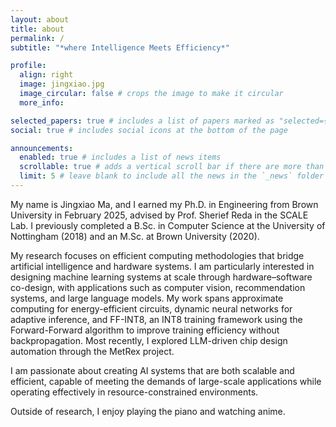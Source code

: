 ```yaml
---
layout: about
title: about
permalink: /
subtitle: "*where Intelligence Meets Efficiency*"

profile:
  align: right
  image: jingxiao.jpg
  image_circular: false # crops the image to make it circular
  more_info:

selected_papers: true # includes a list of papers marked as "selected={true}"
social: true # includes social icons at the bottom of the page

announcements:
  enabled: true # includes a list of news items
  scrollable: true # adds a vertical scroll bar if there are more than 3 news items
  limit: 5 # leave blank to include all the news in the `_news` folder
---
```


My name is Jingxiao Ma, and I earned my Ph.D. in Engineering from Brown University in February 2025, advised by Prof. Sherief Reda in the SCALE Lab. I previously completed a B.Sc. in Computer Science at the University of Nottingham (2018) and an M.Sc. at Brown University (2020).

My research focuses on efficient computing methodologies that bridge artificial intelligence and hardware systems. I am particularly interested in designing machine learning systems at scale through hardware–software co-design, with applications such as computer vision, recommendation systems, and large language models. My work spans approximate computing for energy-efficient circuits, dynamic neural networks for adaptive inference, and FF-INT8, an INT8 training framework using the Forward-Forward algorithm to improve training efficiency without backpropagation. Most recently, I explored LLM-driven chip design automation through the MetRex project.

I am passionate about creating AI systems that are both scalable and efficient, capable of meeting the demands of large-scale applications while operating effectively in resource-constrained environments.

Outside of research, I enjoy playing the piano and watching anime.
